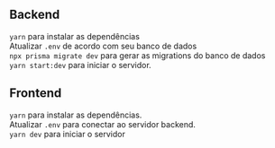 ## Backend <br>

```yarn``` para instalar as dependências <br>
Atualizar ```.env``` de acordo com seu banco de dados <br>
```npx prisma migrate dev``` para gerar as migrations do banco de dados <br>
```yarn start:dev``` para iniciar o servidor. <br>

## Frontend <br>
```yarn``` para instalar as dependências. <br>
Atualizar ```.env``` para conectar ao servidor backend. <br>
```yarn dev``` para iniciar o servidor <br>
